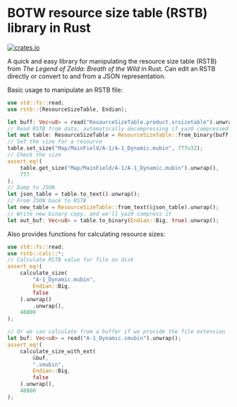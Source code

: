 # BOTW resource size table (RSTB) library in Rust

[![crates.io](https://img.shields.io/crates/v/rstb)](https://crates.io/crates/rstb)

A quick and easy library for manipulating the resource size table (RSTB) from *The Legend of Zelda:
Breath of the Wild* in Rust. Can edit an RSTB directly or convert to and from a JSON representation.

Basic usage to manipulate an RSTB file:
```rust
use std::fs::read;
use rstb::{ResourceSizeTable, Endian};

let buff: Vec<u8> = read("ResourceSizeTable.product.srsizetable").unwrap();
// Read RSTB from data, automatically decompressing if yaz0 compressed
let mut table: ResourceSizeTable = ResourceSizeTable::from_binary(buff, Endian::Big).unwrap();
// Set the size for a resource
table.set_size("Map/MainField/A-1/A-1_Dynamic.mubin", 777u32);
// Check the size
assert_eq!(
    table.get_size("Map/MainField/A-1/A-1_Dynamic.mubin").unwrap(),
    777
);
// Dump to JSON
let json_table = table.to_text().unwrap();
// From JSON back to RSTB
let new_table = ResourceSizeTable::from_text(&json_table).unwrap();
// Write new binary copy, and we'll yaz0 compress it
let out_buf: Vec<u8> = table.to_binary(Endian::Big, true).unwrap();
```

Also provides functions for calculating resource sizes:
```rust
use std::fs::read;
use rstb::calc::*;
// Calculate RSTB value for file on disk
assert_eq!(
    calculate_size(
        "A-1_Dynamic.mubin",
        Endian::Big,
        false
    ).unwrap()
        .unwrap(),
    48800
);

// Or we can calculate from a buffer if we provide the file extension
let buf: Vec<u8> = read("A-1_Dynamic.smubin").unwrap();
assert_eq!(
    calculate_size_with_ext(
        &buf,
        ".smubin",
        Endian::Big,
        false
    ).unwrap(),
    48800
);
```
